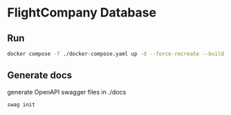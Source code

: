 # FlightCompany Database

## Run

```sh
docker compose -f ./docker-compose.yaml up -d --force-recreate --build
```

## Generate docs

generate OpenAPI swagger files in ./docs

```sh
swag init
```
